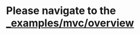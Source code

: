 # Please navigate to the [_examples/mvc/overview](https://github.com/jukree/iris/tree/master/_examples/mvc/overview)